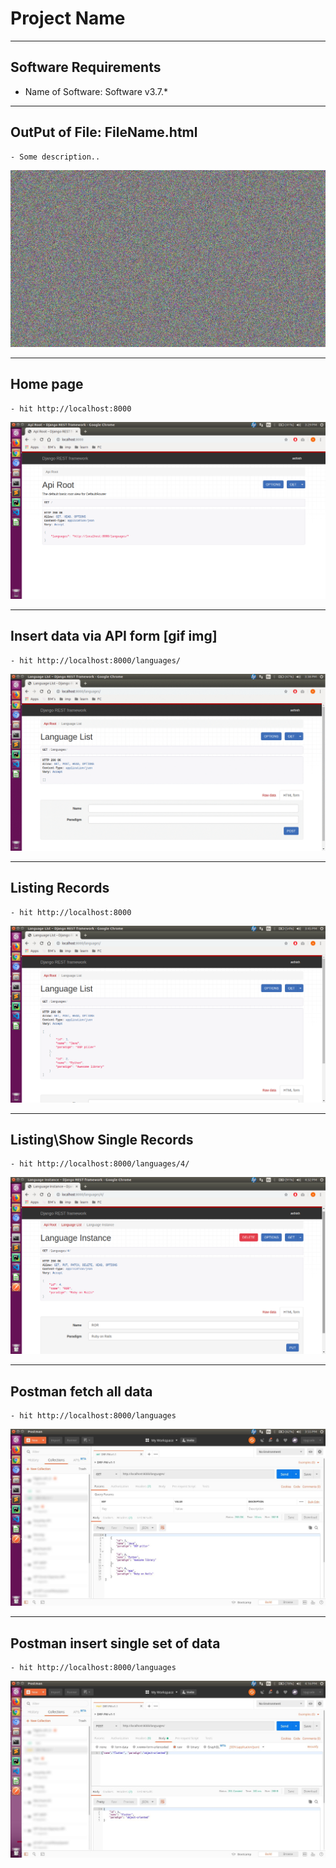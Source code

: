 # Project Name

---
## Software Requirements
- Name of Software: Software v3.7.*


---
## OutPut of File: FileName.html
	- Some description..
<kbd><img src="/imgs-readme/img-black-blank_v1-1.jpg" alt="img_alternative_txt_v1-1" title="hover_title.."></img></kbd>


---
## Home page
	- hit http://localhost:8000
<kbd><img src="/imgs-readme/home_v1-1.png"></img></kbd>


---
## Insert data via API form [gif img]
	- hit http://localhost:8000/languages/
<kbd><img src="/imgs-readme/insert-data-api-form_v1-1.gif"></img></kbd>


---
## Listing Records
	- hit http://localhost:8000
<kbd><img src="/imgs-readme/listing_v1-1.png"></img></kbd>


---
## Listing\Show Single Records
	- hit http://localhost:8000/languages/4/
<kbd><img src="/imgs-readme/select-single-data-set_v1-1.png"></img></kbd>


---
## Postman fetch all data
	- hit http://localhost:8000/languages
<kbd><img src="/imgs-readme/postman-get-or-select-all_v1-1.jpg"></img></kbd>


---
## Postman insert single set of data
	- hit http://localhost:8000/languages
<kbd><img src="/imgs-readme/postman-set-insert-single-data_v1-1.jpg"></img></kbd>
